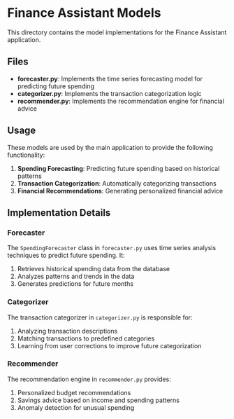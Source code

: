 # Finance Assistant Models

This directory contains the model implementations for the Finance Assistant application.

## Files

- **forecaster.py**: Implements the time series forecasting model for predicting future spending
- **categorizer.py**: Implements the transaction categorization logic
- **recommender.py**: Implements the recommendation engine for financial advice

## Usage

These models are used by the main application to provide the following functionality:

1. **Spending Forecasting**: Predicting future spending based on historical patterns
2. **Transaction Categorization**: Automatically categorizing transactions
3. **Financial Recommendations**: Generating personalized financial advice

## Implementation Details

### Forecaster

The `SpendingForecaster` class in `forecaster.py` uses time series analysis techniques to predict future spending. It:

1. Retrieves historical spending data from the database
2. Analyzes patterns and trends in the data
3. Generates predictions for future months

### Categorizer

The transaction categorizer in `categorizer.py` is responsible for:

1. Analyzing transaction descriptions
2. Matching transactions to predefined categories
3. Learning from user corrections to improve future categorization

### Recommender

The recommendation engine in `recommender.py` provides:

1. Personalized budget recommendations
2. Savings advice based on income and spending patterns
3. Anomaly detection for unusual spending
